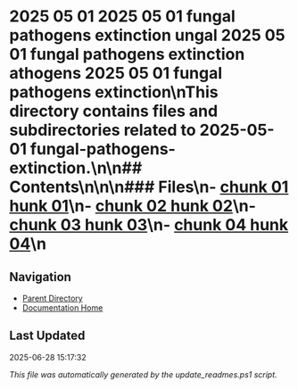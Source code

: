 # 2025 05 01  2025 05 01 fungal pathogens extinction ungal  2025 05 01 fungal pathogens extinction athogens  2025 05 01 fungal pathogens extinction\nThis directory contains files and subdirectories related to 2025-05-01 fungal-pathogens-extinction.\n\n## Contents\n<!-- toc -->\n\n### Files\n- [chunk 01 hunk 01](./chunk_01.md)\n- [chunk 02 hunk 02](./chunk_02.md)\n- [chunk 03 hunk 03](./chunk_03.md)\n- [chunk 04 hunk 04](./chunk_04.md)\n
## Navigation

- [Parent Directory](../)
- [Documentation Home](../../)

## Last Updated

2025-06-28 15:17:32

*This file was automatically generated by the update_readmes.ps1 script.*


